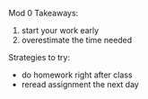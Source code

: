 Mod 0 Takeaways:
1. start your work early
2. overestimate the time needed

Strategies to try:
* do homework right after class
* reread assignment the next day
